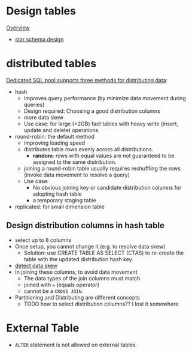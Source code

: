# Design tables
[Overview](https://learn.microsoft.com/en-us/azure/synapse-analytics/sql/develop-tables-overview)
- [star schema design](https://learn.microsoft.com/en-us/training/modules/design-multidimensional-schema-to-optimize-analytical-workloads/3-create-tables)



# distributed tables
[Dedicated SQL pool supports three methods for distributing data](https://learn.microsoft.com/en-us/azure/synapse-analytics/sql-data-warehouse/sql-data-warehouse-tables-distribute#what-is-a-distributed-table):
- hash
  - improves query performance (by minimize data movement during queries)
  - Design required: Choosing a good distribution columns
  - more data skew
  - Use case: for large  (>2GB) fact tables with heavy write (insert, update and delete) operations
- round-robin: the default method
  - improving loading speed
  - distributes table rows evenly across all distributions.
    - **random**: rows with equal values are not guaranteed to be assigned to the same distribution.
  - joining a round-robin table usually requires reshuffling the rows (invoke data movement to resolve a query)
  - Use case:
    - No obvious joining key or candidate distribution columns for adopting hash table
    - a temporary staging table
- replicated: for small dimension table
## Design distribution columns in hash table
- select up to 8 columns
- Once setup, you cannot change it (e.g. to resolve data skew)
  - Solution: use CREATE TABLE AS SELECT (CTAS) to re-create the table with the updated distribution hash key.
- [detect data skew](https://learn.microsoft.com/en-us/azure/synapse-analytics/sql-data-warehouse/sql-data-warehouse-tables-distribute#determine-if-the-table-has-data-skew)
- In joining these columns, to avoid data movement
  - The data types of the join columns must match
  - joined with `=` (equals operator)
  - cannot be a `CROSS JOIN`.
- Partitioning and Distributing are different concepts
  - TODO how to select distribution columns?? I lost it somewhere
# External Table
- `ALTER` statement is not allowed on external tables
